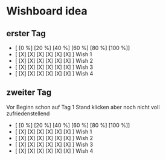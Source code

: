 <!--

author:   Dr. Mark Jacob, Maximilian Dörnbrack
email:
version:  1.0.0
language: de
narrator: Deutsch Female
comment: Impactful English Presentations

-->

# Wishboard idea

## erster Tag

- [ [0 %] [20 %] [40 %] [60 %] [80 %] [100 %]]
- [ [X]   [X]    [X]    [X]    [X]     [X]   ]  Wish 1
- [ [X]   [X]    [X]    [X]    [X]     [X]   ]  Wish 2
- [ [X]   [X]    [X]    [X]    [X]     [X]   ]  Wish 3
- [ [X]   [X]    [X]    [X]    [X]     [X]   ]  Wish 4


## zweiter  Tag

Vor Beginn schon auf Tag 1 Stand klicken aber noch nicht voll zufriedenstellend 


- [ [0 %] [20 %] [40 %] [60 %] [80 %] [100 %]]
- [ [X]   [X]    [X]    [X]    [X]     [X]   ]  Wish 1
- [ [X]   [X]    [X]    [X]    [X]     [X]   ]  Wish 2
- [ [X]   [X]    [X]    [X]    [X]     [X]   ]  Wish 3
- [ [X]   [X]    [X]    [X]    [X]     [X]   ]  Wish 4
